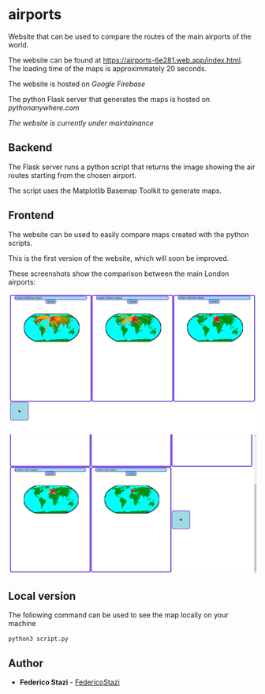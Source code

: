 # airports
Website that can be used to compare the routes of the main airports of the world.

The website can be found at https://airports-6e281.web.app/index.html. The loading time of the maps is approximmately 20 seconds.

The website is hosted on *Google Firebase*

The python Flask server that generates the maps is hosted on *pythonanywhere.com*

*The website is currently under maintainance*

## Backend

The Flask server runs a python script that returns the image showing the air routes starting from the chosen airport.

The script uses the Matplotlib Basemap Toolkit to generate maps.

## Frontend

The website can be used to easily compare maps created with the python scripts.

This is the first version of the website, which will soon be improved.

These screenshots show the comparison between the main London airports:

![Screenshot 1](/Screenshot1.png)
![Screenshot 2](/Screenshot2.png)

## Local version

The following command can be used to see the map locally on your machine

```
python3 script.py
```
## Author

* **Federico Stazi** - [FedericoStazi](https://github.com/FedericoStazi)
